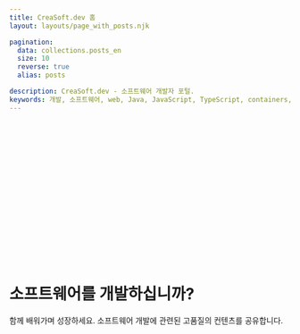 ```yaml
---
title: CreaSoft.dev 홈
layout: layouts/page_with_posts.njk

pagination:
  data: collections.posts_en
  size: 10
  reverse: true
  alias: posts

description: CreaSoft.dev - 소프트웨어 개발자 포털.
keywords: 개발, 소프트웨어, web, Java, JavaScript, TypeScript, containers, docker, kubernetes
---
```

<div 
    style="background-image:
           url('/images/humaaans.png'); 
    height:250px;
    background-repeat: no-repeat;
    background-size: 50%; 
    background-position:center;">&nbsp;</div>

# 소프트웨어를 개발하십니까?

함께 배워가며 성장하세요.
소프트웨어 개발에 관련된 고품질의 컨텐츠를 공유합니다. 
